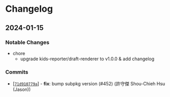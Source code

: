 # Changelog

## 2024-01-15

### Notable Changes
- chore
  - upgrade kids-reporter/draft-renderer to v1.0.0 & add changelog

### Commits
* \[[`71d910779a`](https://github.com/kids-reporter/cms-core/commit/71d910779a)] - **fix**: bump subpkg version (#452) (許守傑 Shou-Chieh Hsu (Jason))
